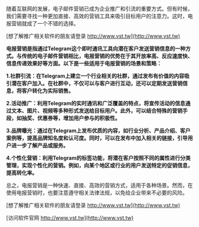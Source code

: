 随着互联网的发展，电子邮件营销已成为企业推广和引流的重要方式。但有时候，我们需要寻找一种更加直接、高效的营销工具来吸引目标用户的注意力。这时，电报营销就成了一个不错的选择。

[想了解推广相关软件的朋友请登录 http://www.vst.tw](http://www.vst.tw)

**电报营销是指通过Telegram这个即时通讯工具向潜在客户发送营销信息的一种方式。与传统的电子邮件营销相比，电报营销的优势在于其开放率高、反应速度快、信息传递效果好等方面。以下是一些适用于电报营销的场景和策略：**

**1.社群引流：在Telegram上建立一个行业相关的社群，通过发布有价值的内容吸引潜在客户加入。在社群中，不仅可以与客户进行互动，还可以定期发送营销信息，将客户转化为实际销售。**

**2.活动推广：利用Telegram的实时通讯和广泛覆盖的特点，将宣传活动的信息通过文本、图片、视频等多种形式发送给目标用户。此外，可以结合特殊的营销手段，如抽奖、优惠券等，增加用户参与的积极性。**

**3.品牌曝光：通过在Telegram上发布优质的内容，如行业分析、产品介绍、客户案例等，提高品牌知名度和认可度。同时，可以在发布中加入相关的链接，引导用户进一步了解产品或服务。**

**4.个性化营销：利用Telegram的标签功能，将潜在客户按照不同的属性进行分类管理，实现个性化的营销。例如，向某个地区或行业的用户发送特定的促销信息，提高转化率。**

总之，电报营销是一种快速、直接、高效的营销方式，适用于各种场景。然而，在使用电报营销时，也要注意遵守相关法律法规，以免给企业带来不必要的风险。

[想了解推广相关软件的朋友请登录 http://www.vst.tw](http://www.vst.tw)


[访问软件官网 http://www.vst.tw](http://www.vst.tw)
